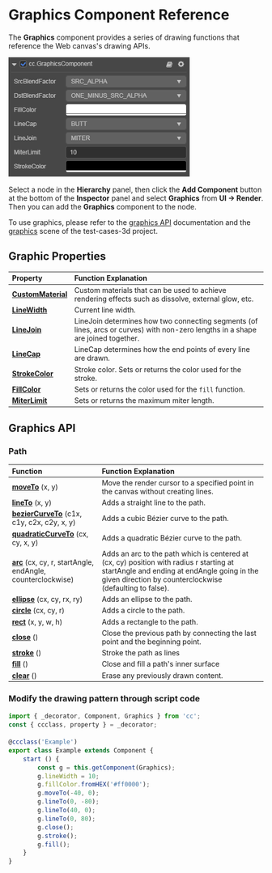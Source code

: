 # Graphics Component Reference

The __Graphics__ component provides a series of drawing functions that reference the Web canvas's drawing APIs.

![graphics](graphics/graphics.png)

Select a node in the __Hierarchy__ panel, then click the __Add Component__ button at the bottom of the __Inspector__ panel and select __Graphics__ from __UI -> Render__. Then you can add the __Graphics__ component to the node.

To use graphics, please refer to the [graphics API](%__APIDOC__%/en/class/Graphics) documentation and the [graphics](https://github.com/cocos/cocos-test-projects/tree/v3.8/assets/cases/ui/14.graphics) scene of the test-cases-3d project.

## Graphic Properties

| Property | Function Explanation |
| :-------------- | :----------- |
| [**CustomMaterial**](../engine/ui-material.md)| Custom materials that can be used to achieve rendering effects such as dissolve, external glow, etc.  |
| [**LineWidth**](graphics/lineWidth.md) | Current line width. |
| [**LineJoin**](graphics/lineJoin.md)       | LineJoin determines how two connecting segments (of lines, arcs or curves) with non-zero lengths in a shape are joined together. |
| [**LineCap**](graphics/lineCap.md) | LineCap determines how the end points of every line are drawn. |
| [**StrokeColor**](graphics/strokeColor.md) | Stroke color. Sets or returns the color used for the stroke. |
| [**FillColor**](graphics/fillColor.md)     | Sets or returns the color used for the `fill` function. |
| [**MiterLimit**](graphics/miterLimit.md)   | Sets or returns the maximum miter length.  |

## Graphics API

### Path

| Function | Function Explanation |
| :-------------- | :----------- |
| [**moveTo**](graphics/moveTo.md) (x, y) | Move the render cursor to a specified point in the canvas without creating lines. |
| [**lineTo**](graphics/lineTo.md) (x, y) | Adds a straight line to the path. |
| [**bezierCurveTo**](graphics/bezierCurveTo.md) (c1x, c1y, c2x, c2y, x, y) | Adds a cubic Bézier curve to the path. |
| [**quadraticCurveTo**](graphics/quadraticCurveTo.md) (cx, cy, x, y) | Adds a quadratic Bézier curve to the path. |
| [**arc**](graphics/arc.md) (cx, cy, r, startAngle, endAngle, counterclockwise) | Adds an arc to the path which is centered at (cx, cy) position with radius r starting at startAngle and ending at endAngle going in the given direction by counterclockwise (defaulting to false). |
| [**ellipse**](graphics/ellipse.md) (cx, cy, rx, ry) | Adds an ellipse to the path. |
| [**circle**](graphics/circle.md) (cx, cy, r) | Adds a circle to the path. |
| [**rect**](graphics/rect.md) (x, y, w, h) | Adds a rectangle to the path. |
| [**close**](graphics/close.md) () | Close the previous path by connecting the last point and the beginning point. |
| [**stroke**](graphics/stroke.md) () | Stroke the path as lines |
| [**fill**](graphics/fill.md) () | Close and fill a path's inner surface |
| [**clear**](graphics/clear.md) () | Erase any previously drawn content. |

### Modify the drawing pattern through script code

```ts
import { _decorator, Component, Graphics } from 'cc';
const { ccclass, property } = _decorator;

@ccclass('Example')
export class Example extends Component {
    start () {
        const g = this.getComponent(Graphics);
        g.lineWidth = 10;
        g.fillColor.fromHEX('#ff0000');
        g.moveTo(-40, 0);
        g.lineTo(0, -80);
        g.lineTo(40, 0);
        g.lineTo(0, 80);
        g.close();
        g.stroke();
        g.fill();
    }
}
```
